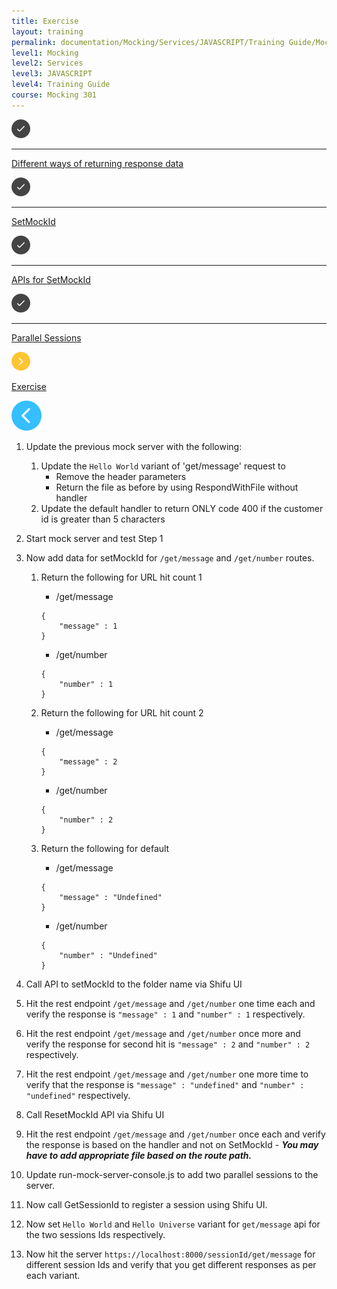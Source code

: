 ```yaml
---
title: Exercise
layout: training
permalink: documentation/Mocking/Services/JAVASCRIPT/Training Guide/Mocking 301/Exercise
level1: Mocking
level2: Services
level3: JAVASCRIPT
level4: Training Guide
course: Mocking 301
---
```

<div class="sidebar">
<div class="training-doc-link">
<div class ="training-doc-link-left">
<img class="training-doc-link-left__img" src="/images/training/checked.png" srcset="/images/training/checked@2x.png 2x, /images/training/checked@3x.png 3x" /><hr class="training-doc-link-left__hr training-doc-link-left__hr-completed" /></div>
<p class="training-doc-link__text">
<a class="training-doc-link__text-completed" href="./Different ways of returning response data">Different ways of returning response data</a></p>
</div>
<div class="training-doc-link">
<div class ="training-doc-link-left">
<img class="training-doc-link-left__img" src="/images/training/checked.png" srcset="/images/training/checked@2x.png 2x, /images/training/checked@3x.png 3x" /><hr class="training-doc-link-left__hr training-doc-link-left__hr-completed" /></div>
<p class="training-doc-link__text">
<a class="training-doc-link__text-completed" href="./SetMockId">SetMockId</a></p>
</div>
<div class="training-doc-link">
<div class ="training-doc-link-left">
<img class="training-doc-link-left__img" src="/images/training/checked.png" srcset="/images/training/checked@2x.png 2x, /images/training/checked@3x.png 3x" /><hr class="training-doc-link-left__hr training-doc-link-left__hr-completed" /></div>
<p class="training-doc-link__text">
<a class="training-doc-link__text-completed" href="./APIs for SetMockId">APIs for SetMockId</a></p>
</div>
<div class="training-doc-link">
<div class ="training-doc-link-left">
<img class="training-doc-link-left__img" src="/images/training/checked.png" srcset="/images/training/checked@2x.png 2x, /images/training/checked@3x.png 3x" /><hr class="training-doc-link-left__hr training-doc-link-left__hr-completed" /></div>
<p class="training-doc-link__text">
<a class="training-doc-link__text-completed" href="./Parallel Sessions">Parallel Sessions</a></p>
</div>
<div class="training-doc-link">
<div class ="training-doc-link-left">
<img class="training-doc-link-left__img" src="/images/training/actived.png" srcset="/images/training/actived@2x.png 2x, /images/training/actived@3x.png 3x" /></div>
<p class="training-doc-link__text">
<a class="training-doc-link__text-current" href="./Exercise">Exercise</a></p>
</div>
</div>
<div class="training-doc-nav-btn">
<a href="./Parallel Sessions"><img src="/images/training/btn-left.png" srcset="/images/training/btn-left@2x.png 2x, /images/training/btn-left@3x.png 3x" /></a>
</div>
<div class="training-content markdown">
<ol>
<li><p>Update the previous mock server with the following:</p>
<ol>
<li>Update the <code>Hello World</code> variant of 'get/message' request to
<ul>
<li>Remove the header parameters</li>
<li>Return the file as before by using RespondWithFile without handler</li>
</ul></li>
<li>Update the default handler to return ONLY code 400 if the customer id is greater than 5 characters</li>
</ol></li>
<li><p>Start mock server and test Step 1</p></li>
<li><p>Now add data for setMockId for <code>/get/message</code> and <code>/get/number</code> routes.</p>
<ol>
<li><p>Return the following for URL hit count 1</p>
<ul>
<li>/get/message</li>
</ul>
<pre><code class="language-json">{
    &quot;message&quot; : 1
}
</code></pre>
<ul>
<li>/get/number</li>
</ul>
<pre><code class="language-json">{
    &quot;number&quot; : 1
}
</code></pre></li>
<li><p>Return the following for URL hit count 2</p>
<ul>
<li>/get/message</li>
</ul>
<pre><code class="language-json">{
    &quot;message&quot; : 2
}
</code></pre>
<ul>
<li>/get/number</li>
</ul>
<pre><code class="language-json">{
    &quot;number&quot; : 2
}
</code></pre></li>
<li><p>Return the following for default</p>
<ul>
<li>/get/message</li>
</ul>
<pre><code class="language-json">{
    &quot;message&quot; : &quot;Undefined&quot;
}
</code></pre>
<ul>
<li>/get/number</li>
</ul>
<pre><code class="language-json">{
    &quot;number&quot; : &quot;Undefined&quot;
}
</code></pre></li>
</ol></li>
<li><p>Call API to setMockId to the folder name via Shifu UI</p></li>
<li><p>Hit the rest endpoint <code>/get/message</code> and <code>/get/number</code> one time each and verify the response is <code>&quot;message&quot; : 1</code> and <code>&quot;number&quot; : 1</code> respectively.</p></li>
<li><p>Hit the rest endpoint <code>/get/message</code> and <code>/get/number</code> once more and verify the response for second hit is <code>&quot;message&quot; : 2</code> and <code>&quot;number&quot; : 2</code> respectively.</p></li>
<li><p>Hit the rest endpoint <code>/get/message</code> and <code>/get/number</code> one more time to verify that the response is <code>&quot;message&quot; : &quot;undefined&quot;</code> and <code>&quot;number&quot; : &quot;undefined&quot;</code> respectively.</p></li>
<li><p>Call ResetMockId API via Shifu UI</p></li>
<li><p>Hit the rest endpoint <code>/get/message</code> and <code>/get/number</code> once each and verify the response is based on the handler and not on SetMockId - <strong><em>You may have to add appropriate file based on the route path.</em></strong></p></li>
<li><p>Update run-mock-server-console.js to add two parallel sessions to the server.</p></li>
<li><p>Now call GetSessionId to register a session using Shifu UI.</p></li>
<li><p>Now set <code>Hello World</code> and <code>Hello Universe</code> variant for <code>get/message</code> api for the two sessions Ids respectively.</p></li>
<li><p>Now hit the server <code>https://localhost:8000/sessionId/get/message</code> for different session Ids and verify that you get different responses as per each variant.</p></li>
</ol>
</div>
<div class="training-doc-nav-btn">
</div>

